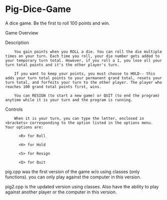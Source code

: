 # Pig-Dice-Game
A dice game. Be the first to roll 100 points and win.

Game Overview


Description

        You gain points when you ROLL a die. You can roll the die multiple times on your turn. Each time you roll, your die number gets added to your temporary turn total. However, if you roll a 1, you lose all your turn total points and it's the other player's turn. 
        
        If you want to keep your points, you must choose to HOLD-- this adds your turn total points to your permanent grand total, resets your turn total, and forfeits your turn to the other player. The player who reaches 100 grand total points first, wins. 
        
        You can RESIGN (to start a new game) or QUIT (to end the program) anytime while it is your turn and the program is running.


Controls

        When it is your turn, you can type the letter, enclosed in <brackets> corresponding to the option listed in the options menu. Your options are:
        
          <R> for Roll
          
          <H> for Hold
          
          <S> for Resign
          
          <Q> for Quit
  
  
  
pig.cpp was the first version of the game w/o using classes (only functions). you can only play against the computer in this version.

pig2.cpp is the updated version using classes. Also have the ability to play against another player or the computer in this version.
